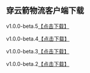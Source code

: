 ## 穿云箭物流客户端下载

v1.0.0-beta.5<a href="itms-services://?action=download-manifest&url=https://github.com/chakery2/cyjclient/releases/download/v1.0.0-beta.5/manifest.plist">【点击下载】</a>

v1.0.0-beta.4<a href="itms-services://?action=download-manifest&url=https://github.com/chakery2/cyjclient/releases/download/v1.0.0-beta.4/manifest.plist">【点击下载】</a>

v1.0.0-beta.3<a href="itms-services://?action=download-manifest&url=https://github.com/chakery2/cyjclient/releases/download/v1.0.0-beta.3/manifest.plist">【点击下载】</a>

v1.0.0-beta.2<a href="itms-services://?action=download-manifest&url=https://github.com/chakery2/cyjclient/releases/download/1.0.0/manifest.plist">【点击下载】</a>
